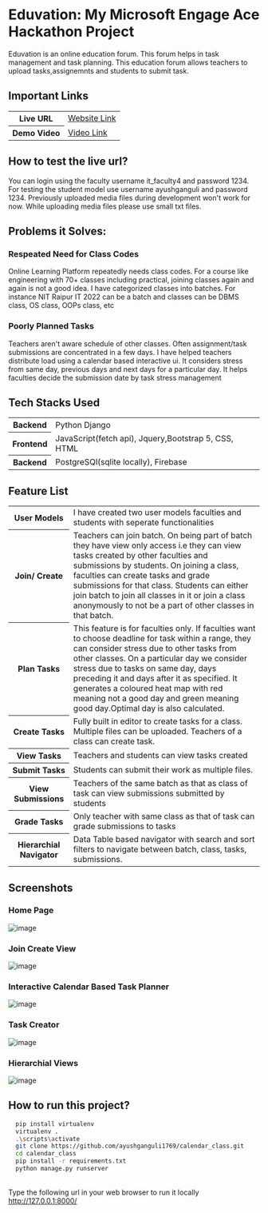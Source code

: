 # Eduvation: My Microsoft Engage Ace Hackathon Project
Eduvation is an online education forum. This forum helps in task management and task planning.
This education forum allows teachers to upload tasks,assignemnts and students to submit task.
## Important Links

<table>
<tr>
<th> Live URL</th>
<td><a href="http://eduvatemeeducation.pythonanywhere.com/"> Website Link</a> </td>
</tr>
<tr>
<th> Demo Video</th>
<td> <a href="https://www.youtube.com/watch?v=epG3aRdHjBs">Video Link </a></td>
</tr>
</table>

## How to test the live url?

You can login using the faculty username it_faculty4 and password 1234. For testing the student model use username ayushganguli and password 1234. Previously uploaded media files during development won't work for now. While uploading media files please use small txt files.

## Problems it Solves:

### Respeated Need for Class Codes
Online Learning Platform repeatedly needs class codes. For a course like engineering with 70+ classes including practical,
joining classes again and again is not a good idea. I have categorized classes into batches. For instance NIT Raipur IT 2022 can be a batch and classes can be DBMS class, OS class, OOPs class, etc

### Poorly Planned Tasks
Teachers aren't aware schedule of other classes. Often assignment/task submissions are concentrated in a few days. 
I have helped teachers distribute load using a calendar based interactive ui.
It considers stress from same day, previous days and next days for a particular day. It helps faculties decide the submission date by task stress management

## Tech Stacks Used

<table>
<tr>
<th> Backend</th>
<td>  Python Django </td>
</tr>
<tr>
<th> Frontend</th>
<td> JavaScript(fetch api), Jquery,Bootstrap 5, CSS, HTML </td>
</tr>
 <tr>
<th> Backend</th>
<td> PostgreSQl(sqlite locally), Firebase </td>
</tr>
</table>

## Feature List

<table>
<tr>
<th> User Models</th>
<td> I have created two user models faculties and students with seperate functionalities</td>
</tr>
<tr>
<th>Join/ Create</th>
<td> Teachers can join batch. On being part of batch they have view only access i.e they can view tasks created by other faculties and submissions by students.
On joining a class, faculties can create tasks and grade submissions for that class. Students can either join batch to join all classes in it or join a class anonymously to 
not be a part of other classes in that batch.
</td>
</tr>
<tr>
<th> Plan Tasks</th>
<td>
This feature is for faculties only. If faculties want to choose deadline for task within a range, they can consider stress due to other tasks from other classes. On a particular day 
we consider stress due to tasks on same day, days preceding it and days after it as specified. It generates a coloured heat map with red meaning not a good day and green meaning good day.Optimal 
day is also calculated.
</td>
<tr>
<th> Create Tasks</th>
<td>
Fully built in editor to create tasks for a class. Multiple files can be uploaded. Teachers of a class can create task.
</td>
</tr>
<tr>
<tr>
<th> View Tasks</th>
<td> Teachers and students can view tasks created </td>
</tr>
<tr>
<th>Submit Tasks</th>
<td>
Students can submit their work as multiple files.
</td>
</tr>
<tr>
<th>View Submissions</th>
<td> Teachers of the same batch as that as class of task can view submissions submitted by students</td>
</tr>
<tr>
<th>Grade Tasks</th>
<td> Only teacher with same class as that of task can grade submissions to tasks</td>
</tr>
<tr>
<th> Hierarchial Navigator</th>
<td> Data Table based navigator with search and sort filters to navigate between batch, class, tasks, submissions.
</tr>
</table>

## Screenshots

### Home Page
![image](https://user-images.githubusercontent.com/53971272/143778966-b194876d-20ab-4068-a139-917ee0fae6bb.png)

### Join Create View
![image](https://user-images.githubusercontent.com/53971272/143778993-481a990f-0d51-47d3-811f-f054e49eee63.png)

### Interactive Calendar Based Task Planner
![image](https://user-images.githubusercontent.com/53971272/143780400-b033e083-e453-45a6-850a-f3e0fe40232c.png)

### Task Creator
![image](https://user-images.githubusercontent.com/53971272/143779059-2910b2ae-8194-4536-915d-b2d6fe7d7d29.png)

### Hierarchial Views
![image](https://user-images.githubusercontent.com/53971272/143779102-52b7a7aa-0ec0-4c7d-b420-c3d9eeff85ee.png)

## How to run this project?
```bash
  pip install virtualenv
  virtualenv .
  .\scripts\activate
  git clone https://github.com/ayushganguli1769/calendar_class.git
  cd calendar_class
  pip install -r requirements.txt
  python manage.py runserver
 ```

</br> Type the following url in your web browser to run it locally http://127.0.0.1:8000/  </br>



